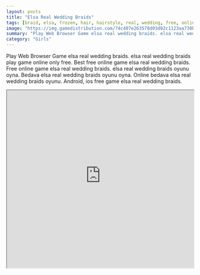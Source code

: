 ```yaml
---
layout: posts
title: "Elsa Real Wedding Braids"
tags: [braid, elsa, frozen, hair, hairstyle, real, wedding, free, online, games, oyna, game, free, games, play, play, games]
image: "https://img.gamedistribution.com/74c407e263578d03d02c1123aa730b52.jpg"
summary: "Play Web Browser Game elsa real wedding braids. elsa real wedding braids play game online only free. Best free online game elsa real wedding braids. Free online game elsa real wedding braids. elsa real wedding braids oyunu oyna. Bedava elsa real wedding braids oyunu oyna. Online bedava elsa real wedding braids oyunu. Android, ios free game elsa real wedding braids."
category: "Girls"
---
```


Play Web Browser Game elsa real wedding braids. elsa real wedding braids play game online only free. Best free online game elsa real wedding braids. Free online game elsa real wedding braids. elsa real wedding braids oyunu oyna. Bedava elsa real wedding braids oyunu oyna. Online bedava elsa real wedding braids oyunu. Android, ios free game elsa real wedding braids.

<iframe width="100%" height="480px;" src="https://flash.gamedistribution.com?game=74c407e263578d03d02c1123aa730b52"></iframe>